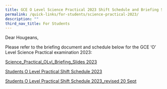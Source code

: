 ```yaml
---
title: GCE O Level Science Practical 2023 Shift Schedule and Briefing Slides
permalink: /quick-links/for-students/science-practical-2023/
description: ""
third_nav_title: For Students
---
```

Dear Hougeans,

Please refer to the briefing document and schedule below for the GCE ‘O’ Level Science Practical examination 2023:

[Science\_Practical\_OLvl\_Briefing\_Slides 2023](https://www.hougangsec.moe.edu.sg/files/Timetables/science_practical_olvl_briefing_slides%202023.pdf)

[Students O Level Practical Shift Schedule 2023](/files/Timetables/students%20o%20level%20practical%20shift%20schedule%202023.pdf)

[Students O Level Practical Shift Schedule 2023_revised 20 Sept](/files/Timetables/students%20o%20level%20practical%20shift%20schedule%202023_revised%2020%20sept.pdf)
